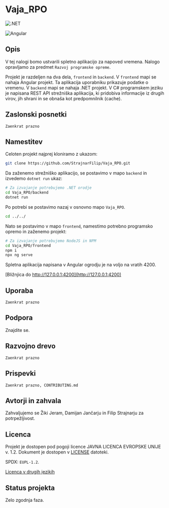 # Vaja_RPO

![.NET](https://img.shields.io/badge/Zaledni_del_narejen_z_.NET-grey?logo=dotnet&labelColor=purple)


![Angular](https://img.shields.io/badge/Uporabniški_vmesnik_narejen_z_Angular-grey?logo=angular&labelColor=A00000)

## Opis
V tej nalogi bomo ustvarili spletno aplikacijo za napoved vremena. Nalogo opravljamo za predmet `Razvoj programske opreme`.

Projekt je razdeljen na dva dela, `frontend` in `backend`. V `frontend` mapi se nahaja Angular projekt. Ta aplikacija uporabniku prikazuje podatke o vremenu. V `backend` mapi se nahaja .NET projekt. V C# programskem jeziku je napisana REST API strežniška aplikacija, ki pridobiva informacije iz drugih virov, jih shrani in se obnaša kot predpomnilnik (cache).

## Zaslonski posnetki

`Zaenkrat prazno`

## Namestitev

Celoten projekt najprej kloniramo z ukazom:

```sh
git clone https://github.com/StrajnarFilip/Vaja_RPO.git
```

Da zaženemo strežniško aplikacijo, se postavimo v mapo `backend` in izvedemo `dotnet run` ukaz:

```sh
# Za izvajanje potrebujemo .NET orodje
cd Vaja_RPO/backend
dotnet run
```

Po potrebi se postavimo nazaj v osnovno mapo `Vaja_RPO`.
```sh
cd ../../
```

Nato se postavimo v mapo `frontend`, namestimo potrebno programsko opremo in zaženemo projekt:

```sh
# Za izvajanje potrebujemo NodeJS in NPM
cd Vaja_RPO/frontend
npm i
npx ng serve
```
Spletna aplikacija napisana v Angular ogrodju je na voljo na vratih 4200.

[Bližnjica do http://127.0.0.1:4200](http://127.0.0.1:4200)


## Uporaba


`Zaenkrat prazno`


## Podpora

Znajdite se.

## Razvojno drevo


`Zaenkrat prazno`

## Prispevki


`Zaenkrat prazno, CONTRIBUTING.md`

## Avtorji in zahvala

Zahvaljujemo se Žiki Jeram, Damijan Jančarju in Filip Strajnarju za potrpežljivost.

## Licenca

Projekt je dostopen pod pogoji licence JAVNA LICENCA EVROPSKE UNIJE v. 1.2. Dokument je dostopen v [LICENSE](https://github.com/StrajnarFilip/Vaja_RPO/blob/master/README.md) datoteki.

SPDX: `EUPL-1.2`.

[Licenca v drugih jezikih](https://joinup.ec.europa.eu/collection/eupl/eupl-text-eupl-12)

## Status projekta

Zelo zgodnja faza.
